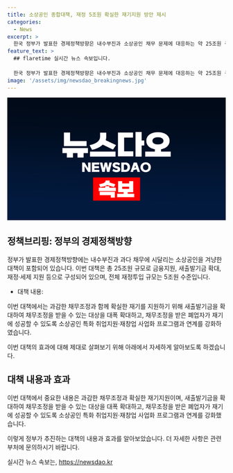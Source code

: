 ```yaml
---
title: 소상공인 종합대책, 재정 5조원 확실한 재기지원 방안 제시
categories:
  - News
excerpt: >
  한국 정부가 발표한 경제정책방향은 내수부진과 소상공인 채무 문제에 대응하는 약 25조원 규모의 대책을 포함한다. 이는 재정투입이 5조원 수준이며, 금융지원, 새출발기금, 재정·세제 지원 등으로 구성된다. 특히, 과감한 채무조정과 함께 재기 지원을 강화하고, 폐업자들을 위한 취업지원 및 재창업 프로그램도 강화될 예정이다. (출처: 정책브리핑 www.korea.kr)
feature_text: >
  ## flaretime 실시간 뉴스 속보입니다.

  한국 정부가 발표한 경제정책방향은 내수부진과 소상공인 채무 문제에 대응하는 약 25조원 규모의 대책을 포함한다. 이는 재정투입이 5조원 수준이며, 금융지원, 새출발기금, 재정·세제 지원 등으로 구성된다. 특히, 과감한 채무조정과 함께 재기 지원을 강화하고, 폐업자들을 위한 취업지원 및 재창업 프로그램도 강화될 예정이다. (출처: 정책브리핑 www.korea.kr)
image: '/assets/img/newsdao_breakingnews.jpg'
---
```


<p><img src="/assets/img/newsdao_breakingnews.jpg" alt="flaretime 속보" /></p>

<h2 data-ke-size="size26">정책브리핑: 정부의 경제정책방향</h2>

<p>정부가 발표한 경제정책방향에는 내수부진과 과다 채무에 시달리는 소상공인을 겨냥한 대책이 포함되어 있습니다. 이번 대책은 총 25조원 규모로 금융지원, 새출발기금 확대, 재정·세제 지원 등으로 구성되어 있으며, 전체 재정투입 규모는 5조원 수준입니다.</p>

<ul>
  <li>대책 내용:</li>
</ul>

<p data-ke-size="size16">이번 대책에서는 과감한 채무조정과 함께 확실한 재기를 지원하기 위해 새출발기금을 확대하여 채무조정을 받을 수 있는 대상을 대폭 확대하고, 채무조정을 받은 폐업자가 재기에 성공할 수 있도록 소상공인 특화 취업지원·재창업 사업화 프로그램과 연계를 강화하였습니다.</p>

<p>이번 대책의 효과에 대해 제대로 살펴보기 위해 아래에서 자세하게 알아보도록 하겠습니다. </p>

<h2 data-ke-size="size26">대책 내용과 효과</h2>

<p data-ke-size="size16">이번 대책에서 중요한 내용은 과감한 채무조정과 확실한 재기지원이며, 새출발기금을 확대하여 채무조정을 받을 수 있는 대상을 대폭 확대하고, 채무조정을 받은 폐업자가 재기에 성공할 수 있도록 소상공인 특화 취업지원·재창업 사업화 프로그램과 연계를 강화했습니다.</p>

<p>이렇게 정부가 추진하는 대책의 내용과 효과를 알아보았습니다. 더 자세한 사항은 관련 부처에 문의하시기 바랍니다.</p>
실시간 뉴스 속보는, <a href="https://newsdao.kr" rel="dofollow">https://newsdao.kr</a>


